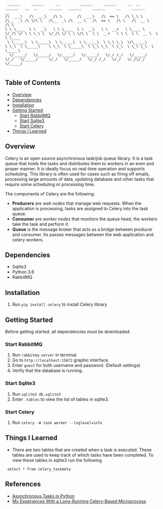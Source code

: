 ```text

 ______     ______     __         ______     ______     __  __        ______   __  __     ______   ______     ______     __     ______     __        
/\  ___\   /\  ___\   /\ \       /\  ___\   /\  == \   /\ \_\ \      /\__  _\ /\ \/\ \   /\__  _\ /\  __ \   /\  == \   /\ \   /\  __ \   /\ \       
\ \ \____  \ \  __\   \ \ \____  \ \  __\   \ \  __<   \ \____ \     \/_/\ \/ \ \ \_\ \  \/_/\ \/ \ \ \/\ \  \ \  __<   \ \ \  \ \  __ \  \ \ \____  
 \ \_____\  \ \_____\  \ \_____\  \ \_____\  \ \_\ \_\  \/\_____\       \ \_\  \ \_____\    \ \_\  \ \_____\  \ \_\ \_\  \ \_\  \ \_\ \_\  \ \_____\ 
  \/_____/   \/_____/   \/_____/   \/_____/   \/_/ /_/   \/_____/        \/_/   \/_____/     \/_/   \/_____/   \/_/ /_/   \/_/   \/_/\/_/   \/_____/ 
                                                                                                                                                     

```
## Table of Contents
* [Overview](#overview)
* [Dependencies](#dependencies)
* [Installation](#installation)
* [Getting Started](#getting-started)
  * [Start RabbitMQ](#start-rabbitmq)
  * [Start Sqlite3](#start-sqlite3)
  * [Start Celery](#start-celery)
* [Things I Learned](#things-i-learned)

## Overview
Celery is an open source asynchronous task/job queue library.  It is a task queue that holds the tasks and distributes them to workers in an even and proper manner.  It is ideally focus on real-time operation and supports scheduling.  This library is often used for cases such as firing off emails, processing large amounts of data, updating database and other tasks that require some scheduling or processing time.  

The components of Celery are the following:
* **Producers** are _web nodes_ that manage web requests.  When the application is processing, tasks are assigned to Celery into the task queue.
* **Consumer** are _worker nodes_ that monitors the queue head, the workers take the task and perform it. 
* **Queue** is the message broker that acts as a bridge between producer and consumer.  Its passes messages between the web application and celery workers.

## Dependencies
* Sqlite3
* Python 3.6
* RabbitMQ

## Installation
1. Run `pip install celery` to install Celery library

## Getting Started
Before getting started, all dependencies must be downloaded.

### Start RabbitMQ
1. Run `rabbitmq-server` in terminal.
2. Go to `http://localhost:15672` graphic interface.
3. Enter `guest` for both username and password. (Default settings)
4. Verify that the database is running.

### Start Sqlite3
1. Run `sqlite3 db.sqlite3`
2. Enter `.tables` to view the list of tables in sqlite3.

### Start Celery
1. Run `celery -A task worker --loglevel=info`


## Things I Learned
* There are two tables that are created when a task is executed. These tables are used  to keep track of which tasks have been completed. To view these tables in sqlite3 run the following
```
 select * from celery_taskmeta
```

## References
* [Asynchronous Tasks in Python](https://www.youtube.com/watch?v=THxCy-6EnQM)
* [My Experiences With a Long-Running Celery-Based Microprocess](https://theblog.workey.co/my-experiences-with-a-long-running-celery-based-microprocess-b2cc30da94f5)


